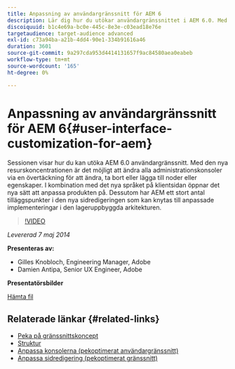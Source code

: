 ```yaml
---
title: Anpassning av användargränssnitt för AEM 6
description: Lär dig hur du utökar användargränssnittet i AEM 6.0. Med den nya resurskoncentrationen är det möjligt att ändra alla administrationskonsoler via en övertäckning för att ändra, ta bort eller lägga till noder eller egenskaper.
discoiquuid: b1c4e69a-bc0e-445c-8e3e-c03ead18e76e
targetaudience: target-audience advanced
exl-id: c73a94ba-a21b-4dd4-90e1-334b91616a46
duration: 3601
source-git-commit: 9a297cda953d4414131657f9ac84580aea0eabeb
workflow-type: tm+mt
source-wordcount: '165'
ht-degree: 0%

---
```


# Anpassning av användargränssnitt för AEM 6{#user-interface-customization-for-aem}

Sessionen visar hur du kan utöka AEM 6.0 användargränssnitt. Med den nya resurskoncentrationen är det möjligt att ändra alla administrationskonsoler via en övertäckning för att ändra, ta bort eller lägga till noder eller egenskaper. I kombination med det nya språket på klientsidan öppnar det nya sätt att anpassa produkten på. Dessutom har AEM ett stort antal tilläggspunkter i den nya sidredigeringen som kan knytas till anpassade implementeringar i den lageruppbyggda arkitekturen.

>[!VIDEO](https://video.tv.adobe.com/v/19519/?quality=9)

*Levererad 7 maj 2014*

**Presenteras av:**

* Gilles Knobloch, Engineering Manager, Adobe
* Damien Antipa, Senior UX Engineer, Adobe

**Presentatörsbilder**

[Hämta fil](assets/user-interface-customization-for-aem6.pdf)

## Relaterade länkar {#related-links}

* [Peka på gränssnittskoncept](https://docs.adobe.com/docs/en/aem/6-0/develop/the-basics/touch-ui-concepts.html)
* [Struktur](https://docs.adobe.com/docs/en/aem/6-0/develop/the-basics/touch-ui-structure.html)
* [Anpassa konsolerna (pekoptimerat användargränssnitt)](https://docs.adobe.com/docs/en/aem/6-0/develop/extending/customizing-consoles-touch.html)
* [Anpassa sidredigering (pekoptimerat gränssnitt)](https://docs.adobe.com/docs/en/aem/6-0/develop/extending/customizing-page-authoring-touch.html)
